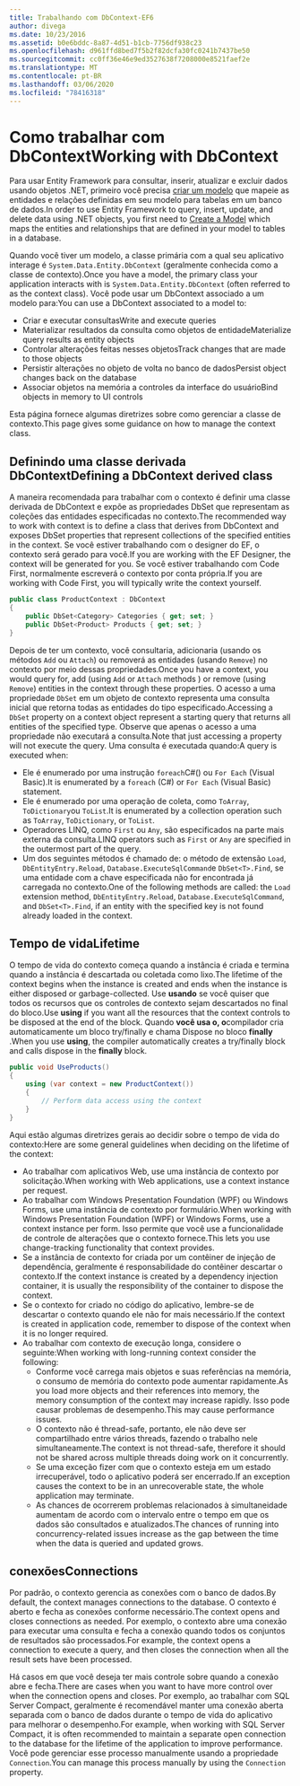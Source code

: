 ```yaml
---
title: Trabalhando com DbContext-EF6
author: divega
ms.date: 10/23/2016
ms.assetid: b0e6bddc-8a87-4d51-b1cb-7756df938c23
ms.openlocfilehash: d961ffd8bed7f5b2f82dcfa30fc0241b7437be50
ms.sourcegitcommit: cc0ff36e46e9ed3527638f7208000e8521faef2e
ms.translationtype: MT
ms.contentlocale: pt-BR
ms.lasthandoff: 03/06/2020
ms.locfileid: "78416318"
---
```

# <a name="working-with-dbcontext"></a><span data-ttu-id="db8c9-102">Como trabalhar com DbContext</span><span class="sxs-lookup"><span data-stu-id="db8c9-102">Working with DbContext</span></span>

<span data-ttu-id="db8c9-103">Para usar Entity Framework para consultar, inserir, atualizar e excluir dados usando objetos .NET, primeiro você precisa [criar um modelo](~/ef6/modeling/index.md) que mapeie as entidades e relações definidas em seu modelo para tabelas em um banco de dados.</span><span class="sxs-lookup"><span data-stu-id="db8c9-103">In order to use Entity Framework to query, insert, update, and delete data using .NET objects, you first need to [Create a Model](~/ef6/modeling/index.md) which maps the entities and relationships that are defined in your model to tables in a database.</span></span>

<span data-ttu-id="db8c9-104">Quando você tiver um modelo, a classe primária com a qual seu aplicativo interage é `System.Data.Entity.DbContext` (geralmente conhecida como a classe de contexto).</span><span class="sxs-lookup"><span data-stu-id="db8c9-104">Once you have a model, the primary class your application interacts with is `System.Data.Entity.DbContext` (often referred to as the context class).</span></span> <span data-ttu-id="db8c9-105">Você pode usar um DbContext associado a um modelo para:</span><span class="sxs-lookup"><span data-stu-id="db8c9-105">You can use a DbContext associated to a model to:</span></span>
- <span data-ttu-id="db8c9-106">Criar e executar consultas</span><span class="sxs-lookup"><span data-stu-id="db8c9-106">Write and execute queries</span></span>   
- <span data-ttu-id="db8c9-107">Materializar resultados da consulta como objetos de entidade</span><span class="sxs-lookup"><span data-stu-id="db8c9-107">Materialize query results as entity objects</span></span>
- <span data-ttu-id="db8c9-108">Controlar alterações feitas nesses objetos</span><span class="sxs-lookup"><span data-stu-id="db8c9-108">Track changes that are made to those objects</span></span>
- <span data-ttu-id="db8c9-109">Persistir alterações no objeto de volta no banco de dados</span><span class="sxs-lookup"><span data-stu-id="db8c9-109">Persist object changes back on the database</span></span>
- <span data-ttu-id="db8c9-110">Associar objetos na memória a controles da interface do usuário</span><span class="sxs-lookup"><span data-stu-id="db8c9-110">Bind objects in memory to UI controls</span></span>

<span data-ttu-id="db8c9-111">Esta página fornece algumas diretrizes sobre como gerenciar a classe de contexto.</span><span class="sxs-lookup"><span data-stu-id="db8c9-111">This page gives some guidance on how to manage the context class.</span></span>  

## <a name="defining-a-dbcontext-derived-class"></a><span data-ttu-id="db8c9-112">Definindo uma classe derivada DbContext</span><span class="sxs-lookup"><span data-stu-id="db8c9-112">Defining a DbContext derived class</span></span>  

<span data-ttu-id="db8c9-113">A maneira recomendada para trabalhar com o contexto é definir uma classe derivada de DbContext e expõe as propriedades DbSet que representam as coleções das entidades especificadas no contexto.</span><span class="sxs-lookup"><span data-stu-id="db8c9-113">The recommended way to work with context is to define a class that derives from DbContext and exposes DbSet properties that represent collections of the specified entities in the context.</span></span> <span data-ttu-id="db8c9-114">Se você estiver trabalhando com o designer do EF, o contexto será gerado para você.</span><span class="sxs-lookup"><span data-stu-id="db8c9-114">If you are working with the EF Designer, the context will be generated for you.</span></span> <span data-ttu-id="db8c9-115">Se você estiver trabalhando com Code First, normalmente escreverá o contexto por conta própria.</span><span class="sxs-lookup"><span data-stu-id="db8c9-115">If you are working with Code First, you will typically write the context yourself.</span></span>  

``` csharp
public class ProductContext : DbContext
{
    public DbSet<Category> Categories { get; set; }
    public DbSet<Product> Products { get; set; }
}
```  

<span data-ttu-id="db8c9-116">Depois de ter um contexto, você consultaria, adicionaria (usando os métodos `Add` ou `Attach`) ou removerá as entidades (usando `Remove`) no contexto por meio dessas propriedades.</span><span class="sxs-lookup"><span data-stu-id="db8c9-116">Once you have a context, you would query for, add (using `Add` or `Attach` methods ) or remove (using `Remove`) entities in the context through these properties.</span></span> <span data-ttu-id="db8c9-117">O acesso a uma propriedade `DbSet` em um objeto de contexto representa uma consulta inicial que retorna todas as entidades do tipo especificado.</span><span class="sxs-lookup"><span data-stu-id="db8c9-117">Accessing a `DbSet` property on a context object represent a starting query that returns all entities of the specified type.</span></span> <span data-ttu-id="db8c9-118">Observe que apenas o acesso a uma propriedade não executará a consulta.</span><span class="sxs-lookup"><span data-stu-id="db8c9-118">Note that just accessing a property will not execute the query.</span></span> <span data-ttu-id="db8c9-119">Uma consulta é executada quando:</span><span class="sxs-lookup"><span data-stu-id="db8c9-119">A query is executed when:</span></span>  

- <span data-ttu-id="db8c9-120">Ele é enumerado por uma instrução `foreach`C#() ou `For Each` (Visual Basic).</span><span class="sxs-lookup"><span data-stu-id="db8c9-120">It is enumerated by a `foreach` (C#) or `For Each` (Visual Basic) statement.</span></span>  
- <span data-ttu-id="db8c9-121">Ele é enumerado por uma operação de coleta, como `ToArray`, `ToDictionary`ou `ToList`.</span><span class="sxs-lookup"><span data-stu-id="db8c9-121">It is enumerated by a collection operation such as `ToArray`, `ToDictionary`, or `ToList`.</span></span>  
- <span data-ttu-id="db8c9-122">Operadores LINQ, como `First` ou `Any`, são especificados na parte mais externa da consulta.</span><span class="sxs-lookup"><span data-stu-id="db8c9-122">LINQ operators such as `First` or `Any` are specified in the outermost part of the query.</span></span>  
- <span data-ttu-id="db8c9-123">Um dos seguintes métodos é chamado de: o método de extensão `Load`, `DbEntityEntry.Reload`, `Database.ExecuteSqlCommand`e `DbSet<T>.Find`, se uma entidade com a chave especificada não for encontrada já carregada no contexto.</span><span class="sxs-lookup"><span data-stu-id="db8c9-123">One of the following methods are called: the `Load` extension method, `DbEntityEntry.Reload`,  `Database.ExecuteSqlCommand`, and `DbSet<T>.Find`, if an entity with the specified key is not found already loaded in the context.</span></span>  

## <a name="lifetime"></a><span data-ttu-id="db8c9-124">Tempo de vida</span><span class="sxs-lookup"><span data-stu-id="db8c9-124">Lifetime</span></span>  

<span data-ttu-id="db8c9-125">O tempo de vida do contexto começa quando a instância é criada e termina quando a instância é descartada ou coletada como lixo.</span><span class="sxs-lookup"><span data-stu-id="db8c9-125">The lifetime of the context begins when the instance is created and ends when the instance is either disposed or garbage-collected.</span></span> <span data-ttu-id="db8c9-126">Use **usando** se você quiser que todos os recursos que os controles de contexto sejam descartados no final do bloco.</span><span class="sxs-lookup"><span data-stu-id="db8c9-126">Use **using** if you want all the resources that the context controls to be disposed at the end of the block.</span></span> <span data-ttu-id="db8c9-127">Quando **você usa o, o**compilador cria automaticamente um bloco try/finally e chama Dispose no bloco **finally** .</span><span class="sxs-lookup"><span data-stu-id="db8c9-127">When you use **using**, the compiler automatically creates a try/finally block and calls dispose in the **finally** block.</span></span>  

``` csharp
public void UseProducts()
{
    using (var context = new ProductContext())
    {     
        // Perform data access using the context
    }
}
```  

<span data-ttu-id="db8c9-128">Aqui estão algumas diretrizes gerais ao decidir sobre o tempo de vida do contexto:</span><span class="sxs-lookup"><span data-stu-id="db8c9-128">Here are some general guidelines when deciding on the lifetime of the context:</span></span>  

- <span data-ttu-id="db8c9-129">Ao trabalhar com aplicativos Web, use uma instância de contexto por solicitação.</span><span class="sxs-lookup"><span data-stu-id="db8c9-129">When working with Web applications, use a context instance per request.</span></span>  
- <span data-ttu-id="db8c9-130">Ao trabalhar com Windows Presentation Foundation (WPF) ou Windows Forms, use uma instância de contexto por formulário.</span><span class="sxs-lookup"><span data-stu-id="db8c9-130">When working with Windows Presentation Foundation (WPF) or Windows Forms, use a context instance per form.</span></span> <span data-ttu-id="db8c9-131">Isso permite que você use a funcionalidade de controle de alterações que o contexto fornece.</span><span class="sxs-lookup"><span data-stu-id="db8c9-131">This lets you use change-tracking functionality that context provides.</span></span>  
- <span data-ttu-id="db8c9-132">Se a instância de contexto for criada por um contêiner de injeção de dependência, geralmente é responsabilidade do contêiner descartar o contexto.</span><span class="sxs-lookup"><span data-stu-id="db8c9-132">If the context instance is created by a dependency injection container, it is usually the responsibility of the container to dispose the context.</span></span>
- <span data-ttu-id="db8c9-133">Se o contexto for criado no código do aplicativo, lembre-se de descartar o contexto quando ele não for mais necessário.</span><span class="sxs-lookup"><span data-stu-id="db8c9-133">If the context is created in application code, remember to dispose of the context when it is no longer required.</span></span>  
- <span data-ttu-id="db8c9-134">Ao trabalhar com contexto de execução longa, considere o seguinte:</span><span class="sxs-lookup"><span data-stu-id="db8c9-134">When working with long-running context consider the following:</span></span>  
    - <span data-ttu-id="db8c9-135">Conforme você carrega mais objetos e suas referências na memória, o consumo de memória do contexto pode aumentar rapidamente.</span><span class="sxs-lookup"><span data-stu-id="db8c9-135">As you load more objects and their references into memory, the memory consumption of the context may increase rapidly.</span></span> <span data-ttu-id="db8c9-136">Isso pode causar problemas de desempenho.</span><span class="sxs-lookup"><span data-stu-id="db8c9-136">This may cause performance issues.</span></span>  
    - <span data-ttu-id="db8c9-137">O contexto não é thread-safe, portanto, ele não deve ser compartilhado entre vários threads, fazendo o trabalho nele simultaneamente.</span><span class="sxs-lookup"><span data-stu-id="db8c9-137">The context is not thread-safe, therefore it should not be shared across multiple threads doing work on it concurrently.</span></span>
    - <span data-ttu-id="db8c9-138">Se uma exceção fizer com que o contexto esteja em um estado irrecuperável, todo o aplicativo poderá ser encerrado.</span><span class="sxs-lookup"><span data-stu-id="db8c9-138">If an exception causes the context to be in an unrecoverable state, the whole application may terminate.</span></span>  
    - <span data-ttu-id="db8c9-139">As chances de ocorrerem problemas relacionados à simultaneidade aumentam de acordo com o intervalo entre o tempo em que os dados são consultados e atualizados.</span><span class="sxs-lookup"><span data-stu-id="db8c9-139">The chances of running into concurrency-related issues increase as the gap between the time when the data is queried and updated grows.</span></span>  

## <a name="connections"></a><span data-ttu-id="db8c9-140">conexões</span><span class="sxs-lookup"><span data-stu-id="db8c9-140">Connections</span></span>  

<span data-ttu-id="db8c9-141">Por padrão, o contexto gerencia as conexões com o banco de dados.</span><span class="sxs-lookup"><span data-stu-id="db8c9-141">By default, the context manages connections to the database.</span></span> <span data-ttu-id="db8c9-142">O contexto é aberto e fecha as conexões conforme necessário.</span><span class="sxs-lookup"><span data-stu-id="db8c9-142">The context opens and closes connections as needed.</span></span> <span data-ttu-id="db8c9-143">Por exemplo, o contexto abre uma conexão para executar uma consulta e fecha a conexão quando todos os conjuntos de resultados são processados.</span><span class="sxs-lookup"><span data-stu-id="db8c9-143">For example, the context opens a connection to execute a query, and then closes the connection when all the result sets have been processed.</span></span>  

<span data-ttu-id="db8c9-144">Há casos em que você deseja ter mais controle sobre quando a conexão abre e fecha.</span><span class="sxs-lookup"><span data-stu-id="db8c9-144">There are cases when you want to have more control over when the connection opens and closes.</span></span> <span data-ttu-id="db8c9-145">Por exemplo, ao trabalhar com SQL Server Compact, geralmente é recomendável manter uma conexão aberta separada com o banco de dados durante o tempo de vida do aplicativo para melhorar o desempenho.</span><span class="sxs-lookup"><span data-stu-id="db8c9-145">For example, when working with SQL Server Compact, it is often recommended to maintain a separate open connection to the database for the lifetime of the application to improve performance.</span></span> <span data-ttu-id="db8c9-146">Você pode gerenciar esse processo manualmente usando a propriedade `Connection`.</span><span class="sxs-lookup"><span data-stu-id="db8c9-146">You can manage this process manually by using the `Connection` property.</span></span>  
